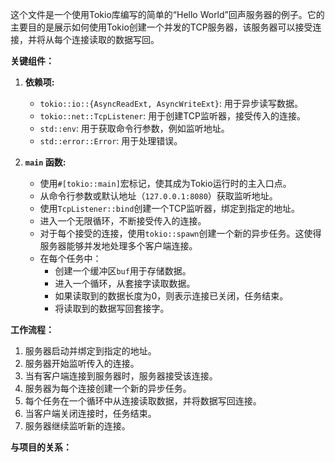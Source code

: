 这个文件是一个使用Tokio库编写的简单的“Hello World”回声服务器的例子。它的主要目的是展示如何使用Tokio创建一个并发的TCP服务器，该服务器可以接受连接，并将从每个连接读取的数据写回。

**关键组件：**

1.  **依赖项:**
    *   `tokio::io::{AsyncReadExt, AsyncWriteExt}`: 用于异步读写数据。
    *   `tokio::net::TcpListener`: 用于创建TCP监听器，接受传入的连接。
    *   `std::env`: 用于获取命令行参数，例如监听地址。
    *   `std::error::Error`: 用于处理错误。

2.  **`main` 函数:**
    *   使用`#[tokio::main]`宏标记，使其成为Tokio运行时的主入口点。
    *   从命令行参数或默认地址（`127.0.0.1:8080`）获取监听地址。
    *   使用`TcpListener::bind`创建一个TCP监听器，绑定到指定的地址。
    *   进入一个无限循环，不断接受传入的连接。
    *   对于每个接受的连接，使用`tokio::spawn`创建一个新的异步任务。这使得服务器能够并发地处理多个客户端连接。
    *   在每个任务中：
        *   创建一个缓冲区`buf`用于存储数据。
        *   进入一个循环，从套接字读取数据。
        *   如果读取到的数据长度为0，则表示连接已关闭，任务结束。
        *   将读取到的数据写回套接字。

**工作流程：**

1.  服务器启动并绑定到指定的地址。
2.  服务器开始监听传入的连接。
3.  当有客户端连接到服务器时，服务器接受该连接。
4.  服务器为每个连接创建一个新的异步任务。
5.  每个任务在一个循环中从连接读取数据，并将数据写回连接。
6.  当客户端关闭连接时，任务结束。
7.  服务器继续监听新的连接。

**与项目的关系：**

